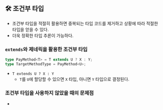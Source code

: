 ## 🛠️ 조건부 타입

- 조건부 타입을 적절히 활용하면 중복되는 타입 코드를 제거하고 상황에 따라 적절한 타입을 얻을 수 있다.
- 더욱 정확한 타입 추론이 가능하다.

### `extends`와 제네릭을 활용한 조건부 타입

```ts
type PayMethod<T> = T extends U ? X : Y;
type TargetMethodType = PayMethod<U>;
```

- `T extends U ? X : Y`
  - `T`를 `U`에 할당할 수 있으면 `X` 타입, 아니면 `Y` 타입으로 결정된다.

### 조건부 타입을 사용하지 않았을 때의 문제점

-
